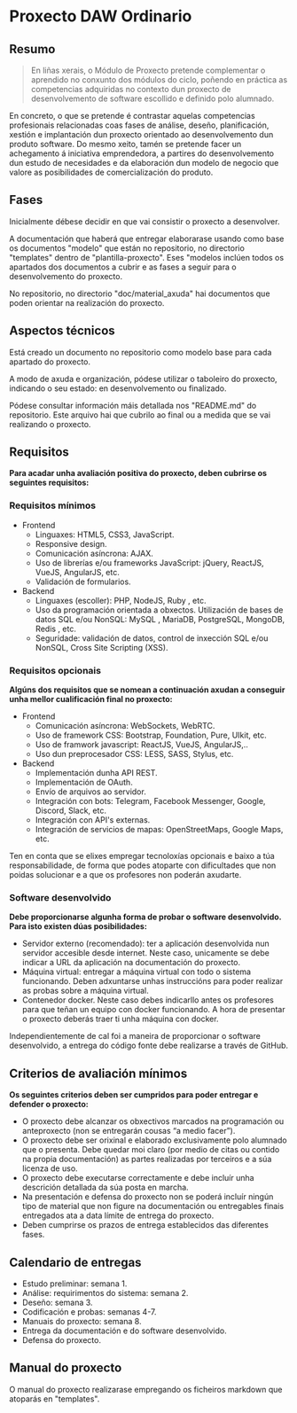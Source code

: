 # Proxecto DAW Ordinario

## Resumo

> En liñas xerais, o Módulo de Proxecto pretende complementar o aprendido no conxunto dos módulos do ciclo, poñendo en práctica as competencias adquiridas no contexto dun proxecto de desenvolvemento de software escollido e definido polo alumnado.

En concreto, o que se pretende é contrastar aquelas competencias profesionais relacionadas coas fases de análise, deseño, planificación, xestión e implantación dun proxecto orientado ao desenvolvemento dun produto software. Do mesmo xeito, tamén se pretende facer un achegamento á iniciativa emprendedora, a partires do desenvolvemento dun estudo de necesidades e da elaboración dun modelo de negocio que valore as posibilidades de comercialización do produto.

## Fases

Inicialmente débese decidir en que vai consistir o proxecto a desenvolver.

A documentación que haberá que entregar elaborarase usando como base os documentos "modelo" que están no repositorio, no directorio "templates" dentro de "plantilla-proxecto". Eses "modelos inclúen todos os apartados dos documentos a cubrir e as fases a seguir para o desenvolvemento do proxecto.

No repositorio, no directorio "doc/material_axuda" hai documentos que poden orientar na realización do proxecto.

## Aspectos técnicos

Está creado un documento no repositorio como modelo base para cada apartado do proxecto.

A modo de axuda e organización, pódese utilizar o taboleiro do proxecto, indicando o seu estado: en desenvolvemento ou finalizado.

Pódese consultar información máis detallada nos "README.md" do repositorio. Este arquivo hai que cubrilo ao final ou a medida que se vai realizando o proxecto.

## Requisitos

**Para acadar unha avaliación positiva do proxecto, deben cubrirse os seguintes requisitos:**

### Requisitos mínimos

- Frontend
  - Linguaxes: HTML5, CSS3, JavaScript.
  - Responsive design.
  - Comunicación asíncrona: AJAX.
  - Uso de librerías e/ou frameworks JavaScript: jQuery, ReactJS, VueJS, AngularJS, etc.
  - Validación de formularios.
- Backend
  - Linguaxes (escoller): PHP, NodeJS, Ruby , etc.
  - Uso da programación orientada a obxectos. Utilización de bases de datos SQL e/ou NonSQL: MySQL , MariaDB, PostgreSQL, MongoDB, Redis , etc.
  - Seguridade: validación de datos, control de inxección SQL e/ou NonSQL, Cross Site Scripting (XSS).

### Requisitos opcionais

**Algúns dos requisitos que se nomean a continuación axudan a conseguir unha mellor cualificación final no proxecto:**

- Frontend
  - Comunicación asíncrona: WebSockets, WebRTC.
  - Uso de framework CSS: Bootstrap, Foundation, Pure, UIkit, etc.
  - Uso de framwork javascript: ReactJS, VueJS, AngularJS,..
  - Uso dun preprocesador CSS: LESS, SASS, Stylus, etc.
- Backend
  - Implementación dunha API REST.
  - Implementación de OAuth.
  - Envío de arquivos ao servidor.
  - Integración con bots: Telegram, Facebook Messenger, Google, Discord, Slack, etc.
  - Integración con API's externas.
  - Integración de servicios de mapas: OpenStreetMaps, Google Maps, etc.

Ten en conta que se elixes empregar tecnoloxías opcionais e baixo a túa responsabilidade, de forma que podes atoparte con dificultades que non poidas solucionar e a que os profesores non poderán axudarte.

### Software desenvolvido

**Debe proporcionarse algunha forma de probar o software desenvolvido. Para isto existen dúas posibilidades:**

- Servidor externo (recomendado): ter a aplicación desenvolvida nun servidor accesible desde internet. Neste caso, unicamente se debe indicar a URL da aplicación na documentación do proxecto.
- Máquina virtual: entregar a máquina virtual con todo o sistema funcionando. Deben adxuntarse unhas instruccións para poder realizar as probas sobre a máquina virtual.
- Contenedor docker. Neste caso debes indicarllo antes os profesores para que teñan un equipo con docker funcionando. A hora de presentar o proxecto deberás traer ti unha máquina con docker.

Independientemente de cal foi a maneira de proporcionar o software desenvolvido, a entrega do código fonte debe realizarse a través de GitHub.

## Criterios de avaliación mínimos

**Os seguintes criterios deben ser cumpridos para poder entregar e defender o proxecto:**

- O proxecto debe alcanzar os obxectivos marcados na programación ou anteproxecto (non se entregarán cousas “a medio facer”).
- O proxecto debe ser orixinal e elaborado exclusivamente polo alumnado que o presenta. Debe quedar moi claro (por medio de citas ou contido na propia documentación) as partes realizadas por terceiros e a súa licenza de uso.
- O proxecto debe executarse correctamente e debe incluír unha descrición detallada da súa posta en marcha.
- Na presentación e defensa do proxecto non se poderá incluír ningún tipo de material que non figure na documentación ou entregables finais entregados ata a data límite de entrega do proxecto.
- Deben cumprirse os prazos de entrega establecidos das diferentes fases.

## Calendario de entregas

- Estudo preliminar: semana 1.
- Análise: requirimentos do sistema: semana 2.
- Deseño: semana 3.
- Codificación e probas: semanas 4-7.
- Manuais do proxecto: semana 8.
- Entrega da documentación e do software desenvolvido.
- Defensa do proxecto.

## Manual do proxecto

O manual do proxecto realizarase empregando os ficheiros markdown que atoparás en "templates".

